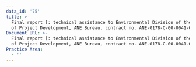 ```yaml
---
data_id: '75'
title: >-
  Final report [: technical assistance to Environmental Division of the Office
  of Project Development, ANE Bureau, contract no. ANE-0178-C-00-0041-00]
Document URL: >-
  Final report [: technical assistance to Environmental Division of the Office
  of Project Development, ANE Bureau, contract no. ANE-0178-C-00-0041-00]
Practice Area:
  - ''
---
```


